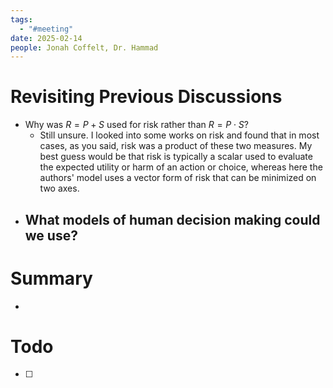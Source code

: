 ```yaml
---
tags:
  - "#meeting"
date: 2025-02-14
people: Jonah Coffelt, Dr. Hammad
---
```

# Revisiting Previous Discussions
- Why was $R=P+S$ used for risk rather than $R=P\cdot S$?
	- Still unsure. I looked into some works on risk and found that in most cases, as you said, risk was a product of these two measures. My best guess would be that risk is typically a scalar used to evaluate the expected utility or harm of an action or choice, whereas here the authors' model uses a vector form of risk that can be minimized on two axes.
- What models of human decision making could we use?
	- 

# Summary
- 

# Todo
- [ ]     